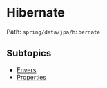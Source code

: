 # Hibernate

Path: `spring/data/jpa/hibernate`

## Subtopics
- [Envers](./envers/README.md)
- [Properties](./properties/README.md)
